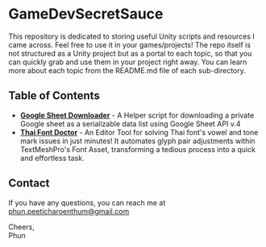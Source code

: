 # GameDevSecretSauce

This repository is dedicated to storing useful Unity scripts and resources I came across. Feel free to use it in your games/projects! 
The repo itself is not structured as a Unity project but as a portal to each topic, so that you can quickly grab and use them in your project right away.
You can learn more about each topic from the README.md file of each sub-directory. 


## Table of Contents
- [**Google Sheet Downloader**](./GoogleSheetDownloader)  - A Helper script for downloading a private Google sheet as a serializable data list using Google Sheet API v.4
- [**Thai Font Doctor**](./ThaiFontDoctor) - An Editor Tool for solving Thai font's vowel and tone mark issues in just minutes! It automates glyph pair adjustments within TextMeshPro's Font Asset, transforming a tedious process into a quick and effortless task.

## Contact
If you have any questions, you can reach me at phun.peeticharoenthum@gmail.com

Cheers,\
Phun
